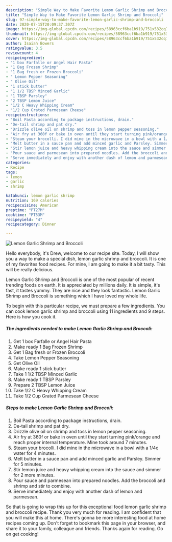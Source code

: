 ```yaml
---
description: "Simple Way to Make Favorite Lemon Garlic Shrimp and Broccoli"
title: "Simple Way to Make Favorite Lemon Garlic Shrimp and Broccoli"
slug: 97-simple-way-to-make-favorite-lemon-garlic-shrimp-and-broccoli
date: 2020-07-15T20:09:37.307Z
image: https://img-global.cpcdn.com/recipes/58963ccf6ba1b919/751x532cq70/lemon-garlic-shrimp-and-broccoli-recipe-main-photo.jpg
thumbnail: https://img-global.cpcdn.com/recipes/58963ccf6ba1b919/751x532cq70/lemon-garlic-shrimp-and-broccoli-recipe-main-photo.jpg
cover: https://img-global.cpcdn.com/recipes/58963ccf6ba1b919/751x532cq70/lemon-garlic-shrimp-and-broccoli-recipe-main-photo.jpg
author: Isaiah Bowers
ratingvalue: 3.5
reviewcount: 4
recipeingredient:
- "1 box Farfalle or Angel Hair Pasta"
- "1 Bag Frozen Shrimp"
- "1 Bag fresh or Frozen Broccoli"
- " Lemon Pepper Seasoning"
- " Olive Oil"
- "1 stick butter"
- "1 1/2 TBSP Minced Garlic"
- "1 TBSP Parsley"
- "2 TBSP Lemon Juice"
- "1/2 C Heavy Whipping Cream"
- "1/2 Cup Grated Parmesean Cheese"
recipeinstructions:
- "Boil Pasta according to package instructions, drain."
- "De-tail shrimp and pat dry."
- "Drizzle olive oil on shrimp and toss in lemon pepper seasoning."
- "Air fry at 360f or bake in oven until they start turning pink/orange and reach proper internal temperature. Mine took around 7 minutes."
- "Steam your brocolli. I did mine in the microwave in a bowl with a 1/4c water for 4 minutes."
- "Melt butter in a sauce pan and add minced garlic and Parsley. Simmer for 5 minutes."
- "Stir lemon juice and heavy whipping cream into the sauce and simmer for 2 more minutes."
- "Pour sauce and parmesean into prepared noodles. Add the broccoli and shrimp and stir to combine."
- "Serve immediately and enjoy with another dash of lemon and parmesean."
categories:
- Recipe
tags:
- lemon
- garlic
- shrimp

katakunci: lemon garlic shrimp 
nutrition: 169 calories
recipecuisine: American
preptime: "PT27M"
cooktime: "PT53M"
recipeyield: "4"
recipecategory: Dinner

---
```



![Lemon Garlic Shrimp and Broccoli](https://img-global.cpcdn.com/recipes/58963ccf6ba1b919/751x532cq70/lemon-garlic-shrimp-and-broccoli-recipe-main-photo.jpg)

Hello everybody, it's Drew, welcome to our recipe site. Today, I will show you a way to make a special dish, lemon garlic shrimp and broccoli. It is one of my favorites food recipes. For mine, I am going to make it a bit tasty. This will be really delicious.

Lemon Garlic Shrimp and Broccoli is one of the most popular of recent trending foods on earth. It is appreciated by millions daily. It is simple, it's fast, it tastes yummy. They are nice and they look fantastic. Lemon Garlic Shrimp and Broccoli is something which I have loved my whole life.




To begin with this particular recipe, we must prepare a few ingredients. You can cook lemon garlic shrimp and broccoli using 11 ingredients and 9 steps. Here is how you cook it.

<!--inarticleads1-->

##### The ingredients needed to make Lemon Garlic Shrimp and Broccoli:

1. Get 1 box Farfalle or Angel Hair Pasta
1. Make ready 1 Bag Frozen Shrimp
1. Get 1 Bag fresh or Frozen Broccoli
1. Take  Lemon Pepper Seasoning
1. Get  Olive Oil
1. Make ready 1 stick butter
1. Take 1 1/2 TBSP Minced Garlic
1. Make ready 1 TBSP Parsley
1. Prepare 2 TBSP Lemon Juice
1. Take 1/2 C Heavy Whipping Cream
1. Take 1/2 Cup Grated Parmesean Cheese




<!--inarticleads2-->

##### Steps to make Lemon Garlic Shrimp and Broccoli:

1. Boil Pasta according to package instructions, drain.
1. De-tail shrimp and pat dry.
1. Drizzle olive oil on shrimp and toss in lemon pepper seasoning.
1. Air fry at 360f or bake in oven until they start turning pink/orange and reach proper internal temperature. Mine took around 7 minutes.
1. Steam your brocolli. I did mine in the microwave in a bowl with a 1/4c water for 4 minutes.
1. Melt butter in a sauce pan and add minced garlic and Parsley. Simmer for 5 minutes.
1. Stir lemon juice and heavy whipping cream into the sauce and simmer for 2 more minutes.
1. Pour sauce and parmesean into prepared noodles. Add the broccoli and shrimp and stir to combine.
1. Serve immediately and enjoy with another dash of lemon and parmesean.




So that is going to wrap this up for this exceptional food lemon garlic shrimp and broccoli recipe. Thank you very much for reading. I am confident that you will make this at home. There's gonna be more interesting food at home recipes coming up. Don't forget to bookmark this page in your browser, and share it to your family, colleague and friends. Thanks again for reading. Go on get cooking!
